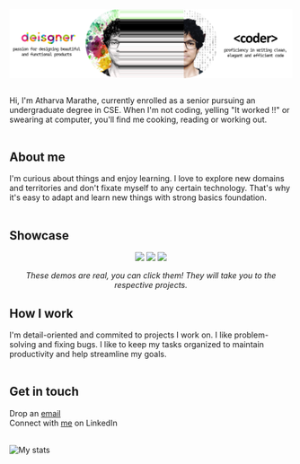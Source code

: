 <img align="center" src="banner.png" alt="banner that peeks in my analytical and creative sides of brains and explains how I use them in sync as a developer and designer"/>
<br><br>

Hi, I'm Atharva Marathe, currently enrolled as a senior pursuing an undergraduate degree in CSE. When I'm not coding, yelling "It worked !!" or swearing at computer, you'll find me cooking, reading or working out.
<br><br>

## About me
I'm curious about things and enjoy learning. I love to explore new domains and territories and don't fixate myself to any certain technology. That's why it's easy to adapt and learn new things with strong basics foundation.
<br><br>

## Showcase
<p align="center">
  <a href="https://atharva007-cmd.github.io/three-fiber-intro/"><img width="274" src="https://github.com/atharva007-cmd/three-fiber-intro/blob/master/three-dimension-three-cubes.gif" /></a>
  <a href="https://atharva007-cmd.github.io/dashboard/"><img width="274" src="https://github.com/atharva007-cmd/dashboard/blob/gh-pages/dashboard.gif" /></a>
  <a href="https://atharva007-cmd.github.io/not-schwifty/"><img width="274" src="https://github.com/atharva007-cmd/not-schwifty/blob/master/!schwifty.gif" /></a> 
</p>
<p align="middle">
  <i>These demos are real, you can click them! They will take you to the respective projects.</i>
</p>

## How I work
I'm detail-oriented and commited to projects I work on. I like problem-solving and fixing bugs. I like to keep my tasks organized to maintain productivity and help streamline my goals.
<br><br>

## Get in touch
Drop an <a href="mailto:atharvamarathe@outlook.com">email</a><br>
Connect with <a href="https://www.linkedin.com/in/atharva-marathe/">me</a> on LinkedIn
<br><br>

![My stats](https://github-readme-stats.vercel.app/api?username=marathe-atharva&count_private=true&show_icons=true)
